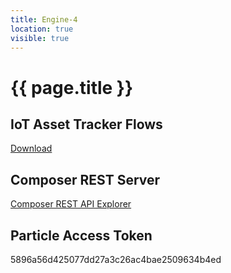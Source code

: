 ```yaml
---
title: Engine-4
location: true
visible: true
---
```

# {{ page.title }}

## IoT Asset Tracker Flows
[Download](http://cloud4developers.github.io/docs/iot-asset-tracker-flows-pr.json)

## Composer REST Server
[Composer REST API Explorer](https://composer-rest-server-iot-asset-tracker-network.mybluemix.net/explorer)

## Particle Access Token
5896a56d425077dd27a3c26ac4bae2509634b4ed